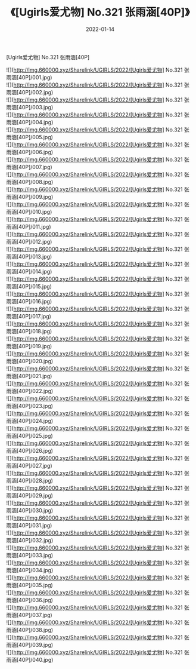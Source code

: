 ﻿---
layout: post
title:  《[Ugirls爱尤物] No.321 张雨涵[40P]》
date:   2022-01-14
img: http://img.660000.xyz/Sharelink/UGIRLS/2022/[Ugirls爱尤物] No.321 张雨涵[40P]/000.jpg
categories: [美女, 清纯, 唯美]
---

[Ugirls爱尤物] No.321 张雨涵[40P]

  ![](http://img.660000.xyz/Sharelink/UGIRLS/2022/[Ugirls爱尤物] No.321 张雨涵[40P]/001.jpg) <br> ![](http://img.660000.xyz/Sharelink/UGIRLS/2022/[Ugirls爱尤物] No.321 张雨涵[40P]/002.jpg) <br> ![](http://img.660000.xyz/Sharelink/UGIRLS/2022/[Ugirls爱尤物] No.321 张雨涵[40P]/003.jpg) <br> ![](http://img.660000.xyz/Sharelink/UGIRLS/2022/[Ugirls爱尤物] No.321 张雨涵[40P]/004.jpg) <br> ![](http://img.660000.xyz/Sharelink/UGIRLS/2022/[Ugirls爱尤物] No.321 张雨涵[40P]/005.jpg) <br> ![](http://img.660000.xyz/Sharelink/UGIRLS/2022/[Ugirls爱尤物] No.321 张雨涵[40P]/006.jpg) <br> ![](http://img.660000.xyz/Sharelink/UGIRLS/2022/[Ugirls爱尤物] No.321 张雨涵[40P]/007.jpg) <br> ![](http://img.660000.xyz/Sharelink/UGIRLS/2022/[Ugirls爱尤物] No.321 张雨涵[40P]/008.jpg) <br> ![](http://img.660000.xyz/Sharelink/UGIRLS/2022/[Ugirls爱尤物] No.321 张雨涵[40P]/009.jpg) <br> ![](http://img.660000.xyz/Sharelink/UGIRLS/2022/[Ugirls爱尤物] No.321 张雨涵[40P]/010.jpg) <br> ![](http://img.660000.xyz/Sharelink/UGIRLS/2022/[Ugirls爱尤物] No.321 张雨涵[40P]/011.jpg) <br> ![](http://img.660000.xyz/Sharelink/UGIRLS/2022/[Ugirls爱尤物] No.321 张雨涵[40P]/012.jpg) <br> ![](http://img.660000.xyz/Sharelink/UGIRLS/2022/[Ugirls爱尤物] No.321 张雨涵[40P]/013.jpg) <br> ![](http://img.660000.xyz/Sharelink/UGIRLS/2022/[Ugirls爱尤物] No.321 张雨涵[40P]/014.jpg) <br> ![](http://img.660000.xyz/Sharelink/UGIRLS/2022/[Ugirls爱尤物] No.321 张雨涵[40P]/015.jpg) <br> ![](http://img.660000.xyz/Sharelink/UGIRLS/2022/[Ugirls爱尤物] No.321 张雨涵[40P]/016.jpg) <br> ![](http://img.660000.xyz/Sharelink/UGIRLS/2022/[Ugirls爱尤物] No.321 张雨涵[40P]/017.jpg) <br> ![](http://img.660000.xyz/Sharelink/UGIRLS/2022/[Ugirls爱尤物] No.321 张雨涵[40P]/018.jpg) <br> ![](http://img.660000.xyz/Sharelink/UGIRLS/2022/[Ugirls爱尤物] No.321 张雨涵[40P]/019.jpg) <br> ![](http://img.660000.xyz/Sharelink/UGIRLS/2022/[Ugirls爱尤物] No.321 张雨涵[40P]/020.jpg) <br> ![](http://img.660000.xyz/Sharelink/UGIRLS/2022/[Ugirls爱尤物] No.321 张雨涵[40P]/021.jpg) <br> ![](http://img.660000.xyz/Sharelink/UGIRLS/2022/[Ugirls爱尤物] No.321 张雨涵[40P]/022.jpg) <br> ![](http://img.660000.xyz/Sharelink/UGIRLS/2022/[Ugirls爱尤物] No.321 张雨涵[40P]/023.jpg) <br> ![](http://img.660000.xyz/Sharelink/UGIRLS/2022/[Ugirls爱尤物] No.321 张雨涵[40P]/024.jpg) <br> ![](http://img.660000.xyz/Sharelink/UGIRLS/2022/[Ugirls爱尤物] No.321 张雨涵[40P]/025.jpg) <br> ![](http://img.660000.xyz/Sharelink/UGIRLS/2022/[Ugirls爱尤物] No.321 张雨涵[40P]/026.jpg) <br> ![](http://img.660000.xyz/Sharelink/UGIRLS/2022/[Ugirls爱尤物] No.321 张雨涵[40P]/027.jpg) <br> ![](http://img.660000.xyz/Sharelink/UGIRLS/2022/[Ugirls爱尤物] No.321 张雨涵[40P]/028.jpg) <br> ![](http://img.660000.xyz/Sharelink/UGIRLS/2022/[Ugirls爱尤物] No.321 张雨涵[40P]/029.jpg) <br> ![](http://img.660000.xyz/Sharelink/UGIRLS/2022/[Ugirls爱尤物] No.321 张雨涵[40P]/030.jpg) <br> ![](http://img.660000.xyz/Sharelink/UGIRLS/2022/[Ugirls爱尤物] No.321 张雨涵[40P]/031.jpg) <br> ![](http://img.660000.xyz/Sharelink/UGIRLS/2022/[Ugirls爱尤物] No.321 张雨涵[40P]/032.jpg) <br> ![](http://img.660000.xyz/Sharelink/UGIRLS/2022/[Ugirls爱尤物] No.321 张雨涵[40P]/033.jpg) <br> ![](http://img.660000.xyz/Sharelink/UGIRLS/2022/[Ugirls爱尤物] No.321 张雨涵[40P]/034.jpg) <br> ![](http://img.660000.xyz/Sharelink/UGIRLS/2022/[Ugirls爱尤物] No.321 张雨涵[40P]/035.jpg) <br> ![](http://img.660000.xyz/Sharelink/UGIRLS/2022/[Ugirls爱尤物] No.321 张雨涵[40P]/036.jpg) <br> ![](http://img.660000.xyz/Sharelink/UGIRLS/2022/[Ugirls爱尤物] No.321 张雨涵[40P]/037.jpg) <br> ![](http://img.660000.xyz/Sharelink/UGIRLS/2022/[Ugirls爱尤物] No.321 张雨涵[40P]/038.jpg) <br> ![](http://img.660000.xyz/Sharelink/UGIRLS/2022/[Ugirls爱尤物] No.321 张雨涵[40P]/039.jpg) <br> ![](http://img.660000.xyz/Sharelink/UGIRLS/2022/[Ugirls爱尤物] No.321 张雨涵[40P]/040.jpg) <br>